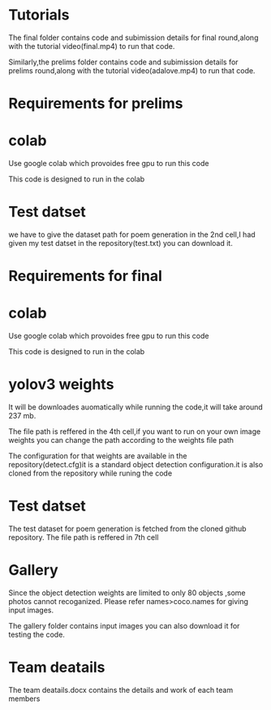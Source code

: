 # Tutorials
The final folder contains code and subimission details for final round,along with the tutorial video(final.mp4) to run that code.

Similarly,the prelims folder contains code and subimission details for prelims round,along with the tutorial video(adalove.mp4) to run that code. 
# Requirements for prelims
# colab
Use google colab which provoides free gpu to run this code

This code is designed to run in the colab
# Test datset
we have to give the dataset path for poem generation in the 2nd cell,I had given my test datset in the repository(test.txt) you can download it.

# Requirements for final
# colab
Use google colab which provoides free gpu to run this code

This code is designed to run in the colab
# yolov3 weights
It will be downloades auomatically while running the code,it will take around 237 mb.

The file path is reffered in the 4th cell,if you want to run on your own image weights you can change the path according to the weights file path

The configuration for that weights are available in the repository(detect.cfg)it is a standard object detection configuration.it is also cloned from the repository while runing the code
# Test datset
The test dataset for poem generation is fetched from the cloned github repository.
The file path is reffered in 7th cell
# Gallery
Since the object detection weights are limited to only 80 objects ,some photos cannot recoganized.
Please refer names>coco.names for giving input images. 

The gallery folder contains input images you can also download it for testing the code.

# Team deatails
The team deatails.docx contains the details and work of each team members
